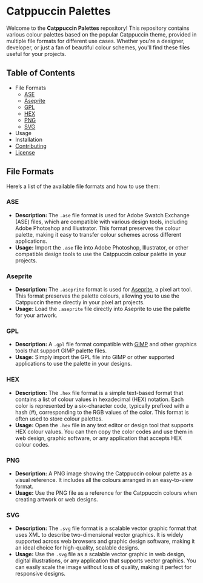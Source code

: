 # Catppuccin Palettes

Welcome to the **Catppuccin Palettes** repository! This repository contains various colour palettes based on the popular Catppuccin theme, provided in multiple file formats for different use cases. Whether you're a designer, developer, or just a fan of beautiful colour schemes, you'll find these files useful for your projects.

## Table of Contents
- File Formats
  - [ASE](ASE)
  - [Aseprite](Aseprite)
  - [GPL](GPL)
  - [HEX](HEX)
  - [PNG](PNG)
  - [SVG](SVG)
- Usage
- Installation
- [Contributing](CONTRIBUTING.md)
- [License](LICENSE)

## File Formats

Here’s a list of the available file formats and how to use them:

### ASE
- **Description:** The `.ase` file format is used for Adobe Swatch Exchange (ASE) files, which are compatible with various design tools, including Adobe Photoshop and Illustrator. This format preserves the colour palette, making it easy to transfer colour schemes across different applications.
- **Usage:** Import the `.ase` file into Adobe Photoshop, Illustrator, or other compatible design tools to use the Catppuccin colour palette in your projects.

### Aseprite
- **Description:** The `.aseprite` format is used for [Aseprite](https://www.aseprite.org/), a pixel art tool. This format preserves the palette colours, allowing you to use the Catppuccin theme directly in your pixel art projects.
- **Usage:** Load the `.aseprite` file directly into Aseprite to use the palette for your artwork.

### GPL
- **Description:** A `.gpl` file format compatible with [GIMP](https://www.gimp.org/) and other graphics tools that support GIMP palette files.
- **Usage:** Simply import the GPL file into GIMP or other supported applications to use the palette in your designs.

### HEX
- **Description:** The `.hex` file format is a simple text-based format that contains a list of colour values in hexadecimal (HEX) notation. Each color is represented by a six-character code, typically prefixed with a hash (#), corresponding to the RGB values of the color. This format is often used to store colour palettes.
- **Usage:** Open the `.hex` file in any text editor or design tool that supports HEX colour values. You can then copy the color codes and use them in web design, graphic software, or any application that accepts HEX colour codes.

### PNG
- **Description:** A PNG image showing the Catppuccin colour palette as a visual reference. It includes all the colours arranged in an easy-to-view format.
- **Usage:** Use the PNG file as a reference for the Catppuccin colours when creating artwork or web designs.

### SVG
- **Description:** The `.svg` file format is a scalable vector graphic format that uses XML to describe two-dimensional vector graphics. It is widely supported across web browsers and graphic design software, making it an ideal choice for high-quality, scalable designs.
- **Usage:** Use the `.svg` file as a scalable vector graphic in web design, digital illustrations, or any application that supports vector graphics. You can easily scale the image without loss of quality, making it perfect for responsive designs.
